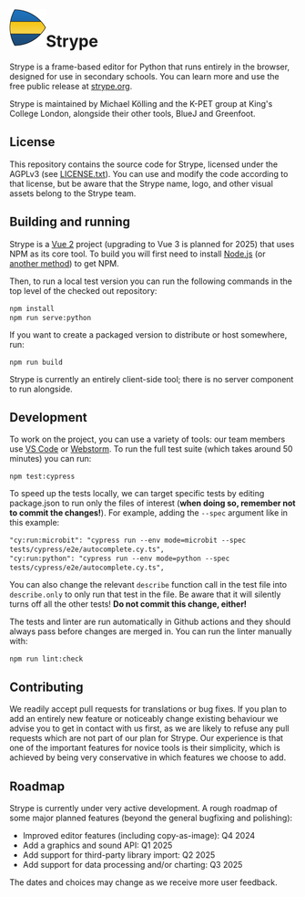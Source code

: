 <img src="public/favicon.png" width="64" align="left">

# Strype

Strype is a frame-based editor for Python that runs entirely in the browser, designed for use in secondary schools.  You can learn more and use the free public release at <a href="https://strype.org/">strype.org</a>. 

Strype is maintained by Michael Kölling and the K-PET group at King's College London, alongside their other tools, BlueJ and Greenfoot.

License
---

This repository contains the source code for Strype, licensed under the AGPLv3 (see [LICENSE.txt](LICENSE.txt)).  You can use and modify the code according to that license, but be aware that the Strype name, logo, and other visual assets belong to the Strype team.

Building and running
---

Strype is a <a href="https://v2.vuejs.org/">Vue 2</a> project (upgrading to Vue 3 is planned for 2025) that uses NPM as its core tool.  To build you will first need to install <a href="https://nodejs.org/en">Node.js</a> (or <a href="https://docs.npmjs.com/downloading-and-installing-node-js-and-npm">another method</a>) to get NPM.

Then, to run a local test version you can run the following commands in the top level of the checked out repository:

```
npm install
npm run serve:python
```

If you want to create a packaged version to distribute or host somewhere, run:

```
npm run build
```

Strype is currently an entirely client-side tool; there is no server component to run alongside.

Development
---

To work on the project, you can use a variety of tools: our team members use <a href="https://code.visualstudio.com/">VS Code</a> or <a href="https://www.jetbrains.com/webstorm/">Webstorm</a>.  To run the full test suite (which takes around 50 minutes) you can run:

```
npm test:cypress
```

To speed up the tests locally, we can target specific tests by editing package.json to run only the files of interest (**when doing so, remember not to commit the changes!**).
For example, adding the ```--spec``` argument like in this example:
```
"cy:run:microbit": "cypress run --env mode=microbit --spec tests/cypress/e2e/autocomplete.cy.ts",
"cy:run:python": "cypress run --env mode=python --spec tests/cypress/e2e/autocomplete.cy.ts",
```

You can also change the relevant ```describe``` function call in the test file into ```describe.only``` to only run that test in the file. Be aware that it will silently turns off all the other tests!  **Do not commit this change, either!**

The tests and linter are run automatically in Github actions and they should always pass before changes are merged in.  You can run the linter manually with:

```
npm run lint:check
```


Contributing
---

We readily accept pull requests for translations or bug fixes.  If you plan to add an entirely new feature or noticeably change existing behaviour we advise you to get in contact with us first, as we are likely to refuse any pull requests which are not part of our plan for Strype.  Our experience is that one of the important features for novice tools is their simplicity, which is achieved by being very conservative in which features we choose to add.

Roadmap
---

Strype is currently under very active development.  A rough roadmap of some major planned features (beyond the general bugfixing and polishing):

 - Improved editor features (including copy-as-image): Q4 2024
 - Add a graphics and sound API: Q1 2025
 - Add support for third-party library import: Q2 2025
 - Add support for data processing and/or charting: Q3 2025

The dates and choices may change as we receive more user feedback.
